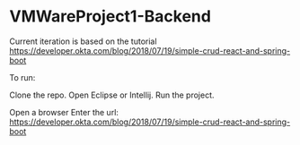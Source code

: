 # VMWareProject1-Backend

Current iteration is based on the tutorial https://developer.okta.com/blog/2018/07/19/simple-crud-react-and-spring-boot

To run:

Clone the repo.
Open Eclipse or Intellij.
Run the project.

Open a browser
Enter the url: https://developer.okta.com/blog/2018/07/19/simple-crud-react-and-spring-boot